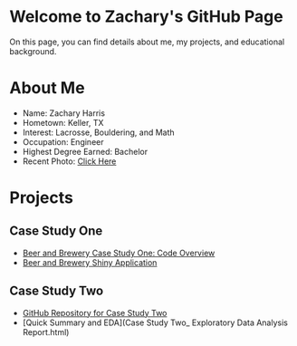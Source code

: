# Welcome to Zachary's GitHub Page


On this page, you can find details about me, my projects, and educational background.

# About Me

- Name: Zachary Harris
- Hometown: Keller, TX
- Interest: Lacrosse, Bouldering, and Math
- Occupation: Engineer
- Highest Degree Earned: Bachelor
- Recent Photo: [Click Here](IMG_8685.jpeg)


# Projects
## Case Study One ##
- [Beer and Brewery Case Study One: Code Overview](Beer-Study.html)
- [Beer and Brewery Shiny Application](https://zhshiny.shinyapps.io/IBUs/?_ga=2.4535923.1196131686.1626202796-1075673823.1626202796)

## Case Study Two ##
- [GitHub Repository for Case Study Two](https://github.com/zharris1/Case_Study_2)
- [Quick Summary and EDA](Case Study Two_ Exploratory Data Analysis Report.html)



